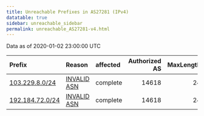 ```yaml
---
title: Unreachable Prefixes in AS27281 (IPv4)
datatable: true
sidebar: unreachable_sidebar
permalink: unreachable_AS27281-v4.html
---
```


Data as of 2020-01-02 23:00:00 UTC


<div class="datatable-begin"></div>

| Prefix                                                   | Reason                                                                                                 | affected   |   Authorized AS |   MaxLength | Anchor                                       |   unreachable /24s |
|:---------------------------------------------------------|:-------------------------------------------------------------------------------------------------------|:-----------|----------------:|------------:|:---------------------------------------------|-------------------:|
| [103.229.8.0/24](https://stat.ripe.net/103.229.8.0/24)   | [INVALID ASN](https://rpki-validator.ripe.net/announcement-preview?asn=AS27281&prefix=103.229.8.0/24)  | complete   |           14618 |          24 | [APNIC](unreachable_APNIC_RPKI_Root-v4.html) |                  1 |
| [192.184.72.0/24](https://stat.ripe.net/192.184.72.0/24) | [INVALID ASN](https://rpki-validator.ripe.net/announcement-preview?asn=AS27281&prefix=192.184.72.0/24) | complete   |           14618 |          24 | [ARIN](unreachable_ARIN-v4.html)             |                  1 |

<div class="datatable-end"></div>